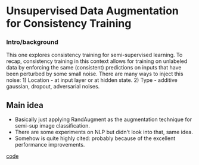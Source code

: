 # Unsupervised Data Augmentation for Consistency Training

### Intro/background
This one explores consistency training for semi-supervised learning. To recap, consistency training in this context allows for training on unlabeled data by enforcing the same (consistent) predictions on inputs that have been perturbed by some small noise. There are many ways to inject this noise: 1) Location - at input layer or at hidden state. 2) Type - additive gaussian, dropout, adversarial noises.

## Main idea
- Basically just applying RandAugment as the augmentation technique for semi-sup image classification. 
- There are some experiments on NLP but didn't look into that, same idea.
- Somehow is quite highly cited: probably because of the excellent performance improvements.


[code](https://github.com/google-research/uda)